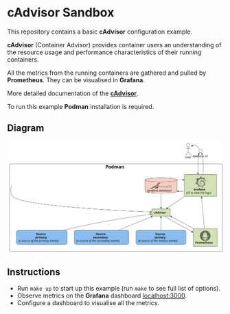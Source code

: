 # cAdvisor Sandbox

This repository contains a basic **cAdvisor** configuration example.

**cAdvisor** (Container Advisor) provides container users an understanding of the resource usage and 
performance characteristics of their running containers.

All the metrics from the running containers are gathered and pulled by **Prometheus**.
They can be visualised in **Grafana**.

More detailed documentation of the **[cAdvisor](https://github.com/google/cadvisor)**.

To run this example **Podman** installation is required.

## Diagram

![](diagram/flow.svg)

## Instructions

- Run `make up` to start up this example (run `make` to see full list of options).
- Observe metrics on the **Grafana** dashboard [localhost:3000](http://localhost:3000).
- Configure a dashboard to visualise all the metrics.
